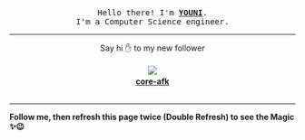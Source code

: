 
<p align='center'>
<samp>
Hello there! I'm <b><a rel='nofollow noopener noreferrer' target='_blank' href='https://github.com/abdelyouni'>YOUNI</a></b>.
<br>I'm a Computer Science engineer.
</samp>
</p>
<hr>
<p align='center'>
<span>Say hi ✋ to my new follower </span></br></br>
<img src='https://avatars3.githubusercontent.com/u/75152703?s=100&amp;v=4'><img src='https://maisonpizza.com/github/abdelyouni/1609919420_img.png' width='1' height='1'><b></br>
<a rel='nofollow noopener noreferrer' target='_blank' href='https://github.com/core-afk'>core-afk</a></b></br></br>
</p>
<hr>
<b>Follow me, then refresh this page twice (Double Refresh) to see the Magic ✨😉</b> 